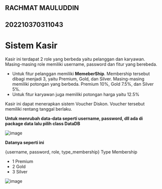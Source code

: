 ## RACHMAT MAULUDDIN
## 202210370311043

# Sistem Kasir
Kasir ini terdapat 2 role yang berbeda yaitu pelanggan dan karyawan. Masing-masing role memiliki username, password dan fitur yang berebeda. 
 + Untuk fitur pelanggan memiliki **MemeberShip**. Membership tersebut dibagi menjadi 3, yaitu Premium, Gold, dan Silver. Masing-masing memiliki potongan yang berbeda. Premium 10%, Gold 7.5%, dan Silver 5%.
 + Untuk fitur karyawan juga memiliki potongan harga yaitu 12.5%

Kasir ini dapat menerapkan sistem Voucher Diskon. Voucher tersebut memiliki rentang tanggal berlaku.


**Untuk menrubah data-data seperti username, password, dll ada di package data lalu pilih class DataDB**

![image](https://github.com/Xzadez/KasirJava/assets/55611402/bda1c3a5-8b4d-42eb-b358-20ca8b483d45)

**Datanya seperti ini**

{username, password, role, type_membership}
Type Membership
+ 1 Premium
+ 2 Gold
+ 3 Silver

![image](https://github.com/Xzadez/KasirJava/assets/55611402/d86a744b-50c7-4eea-a1e8-5026c97e87c3)

